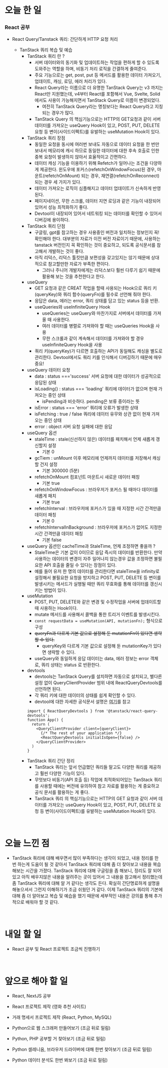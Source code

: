 # 오늘 한 일

### React 공부

- React Query/Tanstack 쿼리: 간단하게 HTTP 요청 처리

  - TanStack 쿼리 복습 및 예습
    - TanStack 쿼리 란 ?
      - 서버 데이터와의 동기화 및 업데이트하는 작업을 편하게 할 수 있도록 도와주는 역할을 하며, 비동기 처리 로직을 간결하게 줄여준다.
      - 주요 기능으로는 get, post, put 등 메서드를 활용한 데이터 가져오기, 업데이트, 캐싱, 로딩, 에러 처리가 있다.
      - React Query라는 이름으로 더 유명한 TanStack Query는 v3 까지는 React만 지원했는데, v4부터 React를 포함해서 Vue, Svelte, Solid 에서도 사용이 가능해지면서 TanStack Query로 이름이 변경되었다.
        - 여전히 TanStack Query라는 명칭보다는 React Query라고 지칭되는 경우가 많다.
      - TanStack Query 의 핵심기능으로는 HTTP의 GET요청과 같이 서버 데이터를 가져오는 useQuery Hook이 있고, POST, PUT, DELETE 요청 등 변이(사이드이펙트)를 유발하는 useMutation Hook이 있다.
    - TanStack 쿼리 장점
      - 동일한 요청을 동시에 여러번 보내도 자동으로 데이터 요청을 한 번만 보내서 메모리에 캐시 하므로 동일한 데이터에 대한 후속 호출로 인한 중복 요청이 발생하지 않아서 효율적이고 간편하다.
      - 데이터 캐싱 기능을 이용하기 위해 Refetch가 일어나는 조건을 다양하게 제공한다. 윈도우에 포커스(refetchOnWindowFocus)된 경우, 마운트(refetchOnMount) 되는 경우, 재연결(refetchOnReconnect)되는 경우 세 가지가 있다.
      - 데이터 가져오는 로직이 심플해지고 데이터 업데이트가 신속하게 반영된다.
      - 페이지네이션, 무한 스크롤, 데이터 지연 로딩과 같은 기능이 내장되어 있어서 성능 최적화하기 좋다.
      - Devtool이 내장되어 있어서 네트워킹 되는 데이터를 확인할 수 있어서 디버깅에 용이하다.
    - TanStack 쿼리 단점
      - 구글링, gpt를 참고하는 경우 사용중인 버전과 일치하는 정보인지 꼭! 확인해야 한다. 대부분의 자료가 이전 버전 자료이기 때문에, 사용하는 tanstack 버전인지 꼭 확인하는 것이 중요하고, 되도록 공식문서를 참고해서 개발하는 것이 좋다.
      - 아직 리덕스, 리덕스 툴킷만큼 보편성을 갖고있지는 않기 때문에 상대적으로 참고할만한 자료가 부족한 편이다.
        - 그러나 주니어 개발자에게는 리덕스보다 훨씬 다루기 쉽기 때문에 활용해 보는 것을 추천한다고 한다.
    - useQuery
      - GET 요청과 같은 CREAT 작업을 할때 사용되는 Hook으로 쿼리 키(queryKey)와 쿼리 함수(queryFn)를 필수로 선언해 줘야 한다.
      - 응답은 data, 에러는 error, 쿼리 상태를 담고 있는 status 등을 반환.
      - useQueries와 useInfiniteQuery Hook
        - useQueries는 useQuery와 마찬가지로 서버에서 데이터를 가져올 때 사용한다.
        - 여러 데이터를 병렬로 가져와야 할 때는 useQueries Hook을 사용
        - 무한 스크롤과 같이 계속해서 데이터를 가져와야 할 경우 useInfiniteQuery Hook을 사용
      - 쿼리 키(queryKey)가 다르면 호출하는 API가 동일해도 캐싱을 별도로 관리한다. Devtool에서도 쿼리 키를 인식해서 디버깅하기 때문에 매우 중요!
    - useQuery 데이터 요청
      - data : status ==='success' 서버 요청에 대한 데이터가 성공적으로 응답된 상태
      - isLoading() : status === 'loading' 쿼리에 데이터가 없으며 현재 가져오는 중인 상태
        - isPending과 비슷하다. pending은 보류 중이라는 뜻
      - isError : status === 'error' 쿼리에 오류가 발생한 상태
      - isFetching : true / false 쿼리에 데이터 유무와 상관 없이 현재 가져오는 중인 상태
      - error : object 서버 요청 실패에 대한 응답
    - useQuery 옵션
      - staleTime : stale(신선하지 않은) 데이터를 패치해서 언제 새롭게 갱신할지 설정
        - 기본 0
      - gcTiem : unMount 이후 메모리에 언제까지 데이터를 저장해서 캐싱할 건지 설정
        - 기본 300000 (5분)
      - refetchOnMount 컴포넌트 마운트시 새로운 데이터 패칭
        - 기본 true
      - refetchOnWindowFocus : 브라우저가 포커스 될 때마다 데이터를 새롭게 패치
        - 기본 true
      - refetchInterval : 브라우저에 포커스가 있을 때 지정한 시간 간격만큼 데이터 패칭
        - 기본 0
      - refetchIntervalInBackground : 브라우저에 포커스가 없어도 지정한 시간 간격만큼 데이터 패칭
        - 기본 false
    - useQuery 옵션인 cacheTime과 StaleTime, 언제 조정하면 좋을까 ?
      - StaleTime은 기본 값이 0이므로 응답 즉시의 데이터를 반환한다. 만약 사용하는 데이터의 변경이 자주 일어나지 않는경우 값을 조정하면 불필요한 API 호출을 줄일 수 있다는 장점이 있다.
      - 예를 들어 유저 한 명의 데이터를 관리한다면 staleTime을 infinity로 설정해서 불필요한 요청을 방지하고 POST, PUT, DELETE 등 변이를 발생시키는 메서드가 실행될 때만 쿼리 무효화를 통해 데이터를 갱신시키는 방법이 있다.
    - useMutation
      - POST, PUT, DELETE와 같은 변경 및 수정작업을 서버에 업데이트할 때 사용하는 Hook이다.
      - mutate 메서드를 사용해서 콜백을 통한 트리거 이벤트를 발생시킨다.
      - `const requestData = useMutation(API, mutationFn);` 형식으로 구성
      - ~~queryFn과 다르게 기본 값으로 설정해 둔 mutationFn이 있다면 생략할 수 있다.~~
        - queryKey와 다르게 기본 값으로 설정해 둔 mutationKey가 있다면 생략할 수 있다.
      - useQuery와 동일하게 응답 데이터는 data, 에러 정보는 error 객체로, 쿼리 상태는 status 로 반환한다.
    - devtools
      - devtools는 TanStack Query를 설치하면 자동으로 설치되고, 별다른 설정 없이 QueryClientProvider 범위 내에 ReactQueryDevtools를 선언하면 된다.
      - 각 쿼리 키에 대한 데이터의 상태를 쉽게 확인할 수 있다.
      - devtool에 대한 자세한 공식문서 설명은 [여기](https://tanstack.com/query/latest/docs/react/devtools?from=reactQueryV3&original=https%3A%2F%2Ftanstack.com%2Fquery%2Fv3%2Fdocs%2Fdevtools)를 참고
      ```
      import { ReactQueryDevtools } from '@tanstack/react-query-devtools';
      function App() {
        return (
          <QueryClientProvider client={queryClient}>
            {/* The rest of your application */}
            <ReactQueryDevtools initialIsOpen={false} />
          </QueryClientProvider>
        )
      }
      ```
    - TanStack 쿼리 간단 정리
      - TanStack 쿼리는 앞서 언급했던 쿼리들 말고도 다양한 쿼리를 제공하고 훨씬 다양한 기능이 있다.
      - 무엇보다 비동기(API 호출 등) 작업에 최적화되어있는 TanStack 쿼리를 사용할 때에는 버전에 유의하여 참고 자료를 활용하는 게 중요하고 공식 문서를 활용하는 게 좋다.
      - TanStack 쿼리 의 핵심기능으로는 HTTP의 GET 요청과 같이 서버 데이터를 가져오는 useQuery Hook이 있고, POST, PUT, DELETE 요청 등 변이(사이드이펙트)를 유발하는 useMutation Hook이 있다.

<br />

# 오늘 느낀 점

- TanStack 쿼리에 대해 배우면서 많이 부족하다는 생각이 되었고, 내용 정리를 한 번 하는게 도움이 될 것 같아서 TanStack 쿼리에 대해 좀 더 찾아보고 내용을 복습해보는 시간을 가졌다. TanStack 쿼리에 대해 구글링을 좀 해보니, 정리도 잘 되어있고 아직 배우지않은 내용을 알려주는 곳이 있어서 그 내용을 참고해서 정리했는데 좀 TanStack 쿼리에 대해 알 거 같다는 생각도 든다. 확실히 간단명료하게 설명을 해놓으셔서 그런지 이해하기가 조금 쉬웠던 거 같다. 이제 TanStack 쿼리의 기본에 대해 좀 더 알아보고 복습 및 예습을 했기 때문에 세부적인 내용은 강의를 통해 추가적으로 배워야 할 것 같다.

<br />

# 내일 할 일

- React 공부 및 React 프로젝트 조금씩 진행하기

<br />

# 앞으로 해야 할 일

- React, NextJS 공부

- React 프로젝트 제작 (영화 추천 사이트)

- 거래 명세서 프로젝트 제작 (React, Python, MySQL)

- Python으로 웹 스크래퍼 만들어보기 (조금 뒤로 밀림)

- Python, PHP 공부할 거 찾아보기 (조금 뒤로 밀림)

- Python 셀레니움, 브라우저 드라이버에 대해 한번 찾아보기 (조금 뒤로 밀림)

- Python 데이터 분석도 한번 봐보기 (조금 뒤로 밀림)
